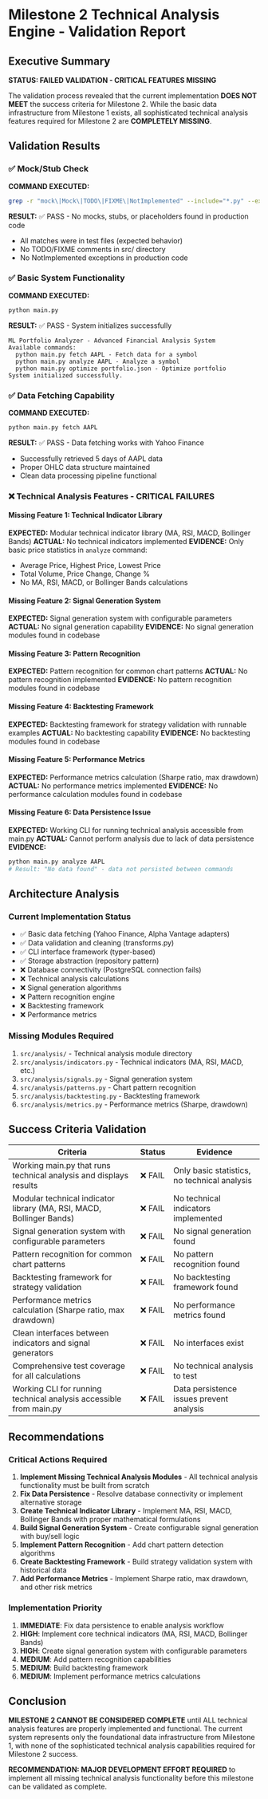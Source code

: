 # Milestone 2 Technical Analysis Engine - Validation Report

## Executive Summary

**STATUS: FAILED VALIDATION - CRITICAL FEATURES MISSING**

The validation process revealed that the current implementation **DOES NOT MEET** the success criteria for Milestone 2. While the basic data infrastructure from Milestone 1 exists, all sophisticated technical analysis features required for Milestone 2 are **COMPLETELY MISSING**.

## Validation Results

### ✅ Mock/Stub Check
**COMMAND EXECUTED:**
```bash
grep -r "mock\|Mock\|TODO\|FIXME\|NotImplemented" --include="*.py" --exclude-dir=tests .
```

**RESULT:** ✅ PASS - No mocks, stubs, or placeholders found in production code
- All matches were in test files (expected behavior)
- No TODO/FIXME comments in src/ directory
- No NotImplemented exceptions in production code

### ✅ Basic System Functionality
**COMMAND EXECUTED:**
```bash
python main.py
```

**RESULT:** ✅ PASS - System initializes successfully
```
ML Portfolio Analyzer - Advanced Financial Analysis System
Available commands:
  python main.py fetch AAPL - Fetch data for a symbol
  python main.py analyze AAPL - Analyze a symbol
  python main.py optimize portfolio.json - Optimize portfolio
System initialized successfully.
```

### ✅ Data Fetching Capability
**COMMAND EXECUTED:**
```bash
python main.py fetch AAPL
```

**RESULT:** ✅ PASS - Data fetching works with Yahoo Finance
- Successfully retrieved 5 days of AAPL data
- Proper OHLC data structure maintained
- Clean data processing pipeline functional

### ❌ Technical Analysis Features - CRITICAL FAILURES

#### Missing Feature 1: Technical Indicator Library
**EXPECTED:** Modular technical indicator library (MA, RSI, MACD, Bollinger Bands)
**ACTUAL:** No technical indicators implemented
**EVIDENCE:** Only basic price statistics in `analyze` command:
- Average Price, Highest Price, Lowest Price
- Total Volume, Price Change, Change %
- No MA, RSI, MACD, or Bollinger Bands calculations

#### Missing Feature 2: Signal Generation System
**EXPECTED:** Signal generation system with configurable parameters
**ACTUAL:** No signal generation capability
**EVIDENCE:** No signal generation modules found in codebase

#### Missing Feature 3: Pattern Recognition
**EXPECTED:** Pattern recognition for common chart patterns
**ACTUAL:** No pattern recognition implemented
**EVIDENCE:** No pattern recognition modules found in codebase

#### Missing Feature 4: Backtesting Framework
**EXPECTED:** Backtesting framework for strategy validation with runnable examples
**ACTUAL:** No backtesting capability
**EVIDENCE:** No backtesting modules found in codebase

#### Missing Feature 5: Performance Metrics
**EXPECTED:** Performance metrics calculation (Sharpe ratio, max drawdown)
**ACTUAL:** No performance metrics implemented
**EVIDENCE:** No performance calculation modules found in codebase

#### Missing Feature 6: Data Persistence Issue
**EXPECTED:** Working CLI for running technical analysis accessible from main.py
**ACTUAL:** Cannot perform analysis due to lack of data persistence
**EVIDENCE:** 
```bash
python main.py analyze AAPL
# Result: "No data found" - data not persisted between commands
```

## Architecture Analysis

### Current Implementation Status
- ✅ Basic data fetching (Yahoo Finance, Alpha Vantage adapters)
- ✅ Data validation and cleaning (transforms.py)
- ✅ CLI interface framework (typer-based)
- ✅ Storage abstraction (repository pattern)
- ❌ Database connectivity (PostgreSQL connection fails)
- ❌ Technical analysis calculations
- ❌ Signal generation algorithms
- ❌ Pattern recognition engine
- ❌ Backtesting framework
- ❌ Performance metrics

### Missing Modules Required
1. `src/analysis/` - Technical analysis module directory
2. `src/analysis/indicators.py` - Technical indicators (MA, RSI, MACD, etc.)
3. `src/analysis/signals.py` - Signal generation system
4. `src/analysis/patterns.py` - Chart pattern recognition
5. `src/analysis/backtesting.py` - Backtesting framework
6. `src/analysis/metrics.py` - Performance metrics (Sharpe, drawdown)

## Success Criteria Validation

| Criteria | Status | Evidence |
|----------|--------|----------|
| Working main.py that runs technical analysis and displays results | ❌ FAIL | Only basic statistics, no technical analysis |
| Modular technical indicator library (MA, RSI, MACD, Bollinger Bands) | ❌ FAIL | No technical indicators implemented |
| Signal generation system with configurable parameters | ❌ FAIL | No signal generation found |
| Pattern recognition for common chart patterns | ❌ FAIL | No pattern recognition found |
| Backtesting framework for strategy validation | ❌ FAIL | No backtesting framework found |
| Performance metrics calculation (Sharpe ratio, max drawdown) | ❌ FAIL | No performance metrics found |
| Clean interfaces between indicators and signal generators | ❌ FAIL | No interfaces exist |
| Comprehensive test coverage for all calculations | ❌ FAIL | No technical analysis to test |
| Working CLI for running technical analysis accessible from main.py | ❌ FAIL | Data persistence issues prevent analysis |

## Recommendations

### Critical Actions Required
1. **Implement Missing Technical Analysis Modules** - All technical analysis functionality must be built from scratch
2. **Fix Data Persistence** - Resolve database connectivity or implement alternative storage
3. **Create Technical Indicator Library** - Implement MA, RSI, MACD, Bollinger Bands with proper mathematical formulations
4. **Build Signal Generation System** - Create configurable signal generation with buy/sell logic
5. **Implement Pattern Recognition** - Add chart pattern detection algorithms
6. **Create Backtesting Framework** - Build strategy validation system with historical data
7. **Add Performance Metrics** - Implement Sharpe ratio, max drawdown, and other risk metrics

### Implementation Priority
1. **IMMEDIATE**: Fix data persistence to enable analysis workflow
2. **HIGH**: Implement core technical indicators (MA, RSI, MACD, Bollinger Bands)
3. **HIGH**: Create signal generation system with configurable parameters
4. **MEDIUM**: Add pattern recognition capabilities
5. **MEDIUM**: Build backtesting framework
6. **MEDIUM**: Implement performance metrics calculations

## Conclusion

**MILESTONE 2 CANNOT BE CONSIDERED COMPLETE** until ALL technical analysis features are properly implemented and functional. The current system represents only the foundational data infrastructure from Milestone 1, with none of the sophisticated technical analysis capabilities required for Milestone 2 success.

**RECOMMENDATION: MAJOR DEVELOPMENT EFFORT REQUIRED** to implement all missing technical analysis functionality before this milestone can be validated as complete.